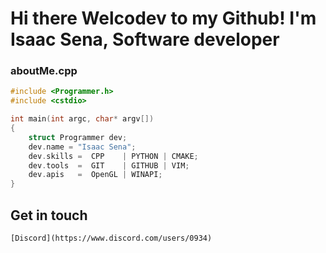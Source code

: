 # Hi there Welcodev to my Github! I'm Isaac Sena, Software developer

### aboutMe.cpp
```c++
#include <Programmer.h>
#include <cstdio>

int main(int argc, char* argv[])
{
    struct Programmer dev;
    dev.name = "Isaac Sena";
    dev.skills =  CPP    | PYTHON | CMAKE;
    dev.tools  =  GIT    | GITHUB | VIM;
    dev.apis   =  OpenGL | WINAPI; 
}
```

## Get in touch
    [Discord](https://www.discord.com/users/0934)
